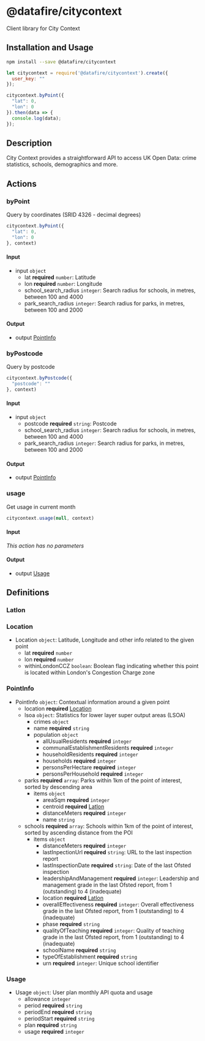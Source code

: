 # @datafire/citycontext

Client library for City Context

## Installation and Usage
```bash
npm install --save @datafire/citycontext
```
```js
let citycontext = require('@datafire/citycontext').create({
  user_key: ""
});

citycontext.byPoint({
  "lat": 0,
  "lon": 0
}).then(data => {
  console.log(data);
});
```

## Description

City Context provides a straightforward API to access UK Open Data: crime statistics, schools, demographics and more.

## Actions

### byPoint
Query by coordinates (SRID 4326 - decimal degrees)


```js
citycontext.byPoint({
  "lat": 0,
  "lon": 0
}, context)
```

#### Input
* input `object`
  * lat **required** `number`: Latitude
  * lon **required** `number`: Longitude
  * school_search_radius `integer`: Search radius for schools, in metres, between 100 and 4000
  * park_search_radius `integer`: Search radius for parks, in metres, between 100 and 2000

#### Output
* output [PointInfo](#pointinfo)

### byPostcode
Query by postcode


```js
citycontext.byPostcode({
  "postcode": ""
}, context)
```

#### Input
* input `object`
  * postcode **required** `string`: Postcode
  * school_search_radius `integer`: Search radius for schools, in metres, between 100 and 4000
  * park_search_radius `integer`: Search radius for parks, in metres, between 100 and 2000

#### Output
* output [PointInfo](#pointinfo)

### usage
Get usage in current month


```js
citycontext.usage(null, context)
```

#### Input
*This action has no parameters*

#### Output
* output [Usage](#usage)



## Definitions

### Latlon


### Location
* Location `object`: Latitude, Longitude and other info related to the given point
  * lat **required** `number`
  * lon **required** `number`
  * withinLondonCCZ `boolean`: Boolean flag indicating whether this point is located within London's Congestion Charge zone

### PointInfo
* PointInfo `object`: Contextual information around a given point
  * location **required** [Location](#location)
  * lsoa `object`: Statistics for lower layer super output areas (LSOA)
    * crimes `object`
    * name **required** `string`
    * population `object`
      * allUsualResidents **required** `integer`
      * communalEstablishmentResidents **required** `integer`
      * householdResidents **required** `integer`
      * households **required** `integer`
      * personsPerHectare **required** `integer`
      * personsPerHousehold **required** `integer`
  * parks **required** `array`: Parks within 1km of the point of interest, sorted by descending area
    * items `object`
      * areaSqm **required** `integer`
      * centroid **required** [Latlon](#latlon)
      * distanceMeters **required** `integer`
      * name `string`
  * schools **required** `array`: Schools within 1km of the point of interest, sorted by ascending distance from the POI
    * items `object`
      * distanceMeters **required** `integer`
      * lastInpectionUrl **required** `string`: URL to the last inspection report
      * lastInspectionDate **required** `string`: Date of the last Ofsted inspection
      * leadershipAndManagement **required** `integer`: Leadership and management grade in the last Ofsted report, from 1 (outstanding) to 4 (inadequate)
      * location **required** [Latlon](#latlon)
      * overallEffectiveness **required** `integer`: Overall effectiveness grade in the last Ofsted report, from 1 (outstanding) to 4 (inadequate)
      * phase **required** `string`
      * qualityOfTeaching **required** `integer`: Quality of teaching grade in the last Ofsted report, from 1 (outstanding) to 4 (inadequate)
      * schoolName **required** `string`
      * typeOfEstablishment **required** `string`
      * urn **required** `integer`: Unique school identifier

### Usage
* Usage `object`: User plan monthly API quota and usage
  * allowance `integer`
  * period **required** `string`
  * periodEnd **required** `string`
  * periodStart **required** `string`
  * plan **required** `string`
  * usage **required** `integer`


